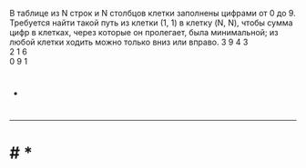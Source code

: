 В таблице из N строк и N столбцов клетки заполнены цифрами от 0 до 9. Требуется найти такой путь из клетки (1, 1) в клетку (N, N), чтобы сумма цифр в клетках, 
через которые он пролегает, была минимальной;
 из любой клетки ходить можно только вниз или вправо.
3
9 4 3    
2 1 6    
0 9 1 


* # #
* * * 
# # *

